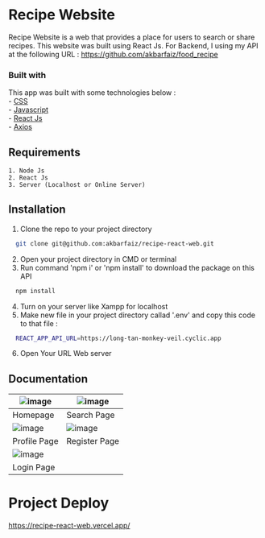 
# Recipe Website

Recipe Website is a web that provides a place for users to search or share recipes. This website was built using React Js. For Backend, I using my API at the following URL : https://github.com/akbarfaiz/food_recipe

<h3>Built with</h3>
This app was built with some technologies below : <br>
- <a href='https://developer.mozilla.org/en-US/docs/Web/CSS'>CSS</a><br>
- <a href='https://www.javascript.com/'>Javascript</a><br>
- <a href='https://reactjs.org/'>React Js</a><br>
- <a href='https://axios-http.com/'>Axios</a><br>

## Requirements

    1. Node Js
    2. React Js
    3. Server (Localhost or Online Server)


## Installation

1. Clone the repo to your project directory

```bash
  git clone git@github.com:akbarfaiz/recipe-react-web.git
```
2. Open your project directory in CMD or terminal
3. Run command 'npm i' or 'npm install' to download the package on this API
```bash
  npm install
```
4. Turn on your server like Xampp for localhost
5. Make new file in your project directory callad '.env' and copy this code to that file :
```bash
  REACT_APP_API_URL=https://long-tan-monkey-veil.cyclic.app
```
6. Open Your URL Web server

## Documentation
| ![image](https://user-images.githubusercontent.com/87055460/233309235-66771124-5765-4edd-a6bd-452fe55319bf.png) | ![image](https://user-images.githubusercontent.com/87055460/233309421-c89ffb20-b002-4d6a-b0db-3ba062f2bac0.png) |
|---------------------------------------|--------------------------------------------|
| Homepage                              | Search Page                                |
| ![image](https://user-images.githubusercontent.com/87055460/233309620-67cdfc44-c905-479e-b986-95810f466555.png) | ![image](https://user-images.githubusercontent.com/87055460/233309874-89dc72bf-4964-4c81-a2d0-59c9af2de41a.png) |
| Profile Page                          | Register Page                              |
| ![image](https://user-images.githubusercontent.com/87055460/233309768-0682d467-90f3-453a-9034-11bcc557e14e.png) |
| Login Page                            |

# Project Deploy
https://recipe-react-web.vercel.app/
